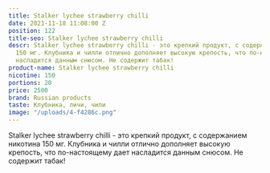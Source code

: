 ```yaml
---
title: Stalker lychee strawberry chilli
date: 2021-11-18 11:08:00 Z
position: 122
title-seo: Stalker lychee strawberry chilli
descr: Stalker lychee strawberry chilli - это крепкий продукт, с содержанием никотина
  150 мг. Клубника и чилли отлично дополняет высокую крепость, что по-настоящему дает
  насладится данным снюсом. Не содержит табак!
product-name: Stalker lychee strawberry chilli
nicotine: 150
portions: 20
price: 2500
brand: Russian products
taste: Клубника, личи, чили
image: "/uploads/4-f4286c.png"
---
```


Stalker lychee strawberry chilli - это крепкий продукт, с содержанием никотина 150 мг. Клубника и чилли отлично дополняет высокую крепость, что по-настоящему дает насладится данным снюсом. Не содержит табак!